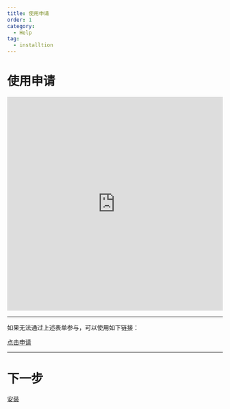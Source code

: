 ```yaml
---
title: 使用申请
order: 1
category:
  - Help
tag:
  - installtion
---
```


# 使用申请

<iframe src="https://p.lm.virbox.com/activity/index.html#/join?no=83104" frameborder="0" allowTransparency="true" scrolling="no" style="width: 100%;min-height: 500px;overflow:auto;"></iframe>

---

如果无法通过上述表单参与，可以使用如下链接：

[点击申请]([点击申请试用](https://p.lm.virbox.com/activity/index.html#/join?no=83104))

---

# 下一步

[安装](installation.md)